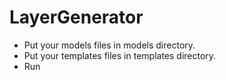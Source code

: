 # LayerGenerator

* Put your models files in models directory.
* Put your templates files in templates directory.
* Run
